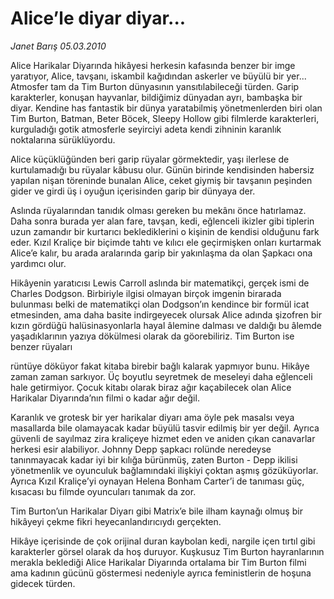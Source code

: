 # Alice’le diyar diyar...

*Janet Barış 05.03.2010*

<div class="yazi"><p>Alice Harikalar Diyarında hikâyesi herkesin kafasında benzer bir imge yaratıyor, Alice, tavşanı, iskambil kağıdından askerler ve büyülü bir yer... Atmosfer tam da Tim Burton dünyasının yansıtılabileceği türden. Garip karakterler, konuşan hayvanlar, bildiğimiz dünyadan ayrı, bambaşka bir diyar. Kendine has fantastik bir dünya yaratabilmiş yönetmenlerden biri olan Tim Burton, Batman, Beter Böcek, Sleepy Hollow gibi filmlerde karakterleri, kurguladığı gotik atmosferle seyirciyi adeta kendi zihninin karanlık noktalarına sürüklüyordu.</p>
<p>Alice küçüklüğünden beri garip rüyalar görmektedir, yaşı ilerlese de kurtulamadığı bu rüyalar kâbusu olur. Günün birinde kendisinden habersiz yapılan nişan töreninde bunalan Alice, ceket giymiş bir tavşanın peşinden gider ve girdi üş i oyuğun içerisinden garip bir dünyaya der.</p>
<p>Aslında rüyalarından tanıdık olması gereken bu mekânı önce hatırlamaz. Daha sonra burada yer alan fare, tavşan, kedi, eğlenceli ikizler gibi tiplerin uzun zamandır bir kurtarıcı beklediklerini o kişinin de kendisi olduğunu fark eder. Kızıl Kraliçe bir biçimde tahtı ve kılıcı ele geçirmişken onları kurtarmak Alice’e kalır, bu arada aralarında garip bir yakınlaşma da olan Şapkacı ona yardımcı olur.</p>
<p>Hikâyenin yaratıcısı Lewis Carroll aslında bir matematikçi, gerçek ismi de Charles Dodgson. Birbiriyle ilgisi olmayan birçok imgenin birarada bulunması belki de matematikçi olan Dodgson’ın kendince bir formül icat etmesinden, ama daha basite indirgeyecek olursak Alice adında şizofren bir kızın gördüğü halüsinasyonlarla hayal âlemine dalması ve daldığı bu âlemde yaşadıklarının yazıya dökülmesi olarak da göorebiliriz. Tim Burton ise benzer rüyaları</p>
<p>rüntüye döküyor fakat kitaba birebir bağlı kalarak yapmıyor bunu. Hikâye zaman zaman sarkıyor. Üç boyutlu seyretmek de meseleyi daha eğlenceli hale getirmiyor. Çocuk kitabı olarak biraz ağır kaçabilecek olan Alice Harikalar Diyarında’nın filmi o kadar ağır değil.</p>
<p>Karanlık ve grotesk bir yer harikalar diyarı ama öyle pek masalsı veya masallarda bile olamayacak kadar büyülü tasvir edilmiş bir yer değil. Ayrıca güvenli de sayılmaz zira kraliçeye hizmet eden ve aniden çıkan canavarlar herkesi esir alabiliyor. Johnny Depp şapkacı rolünde neredeyse tanınmayacak kadar iyi bir kılığa bürünmüş, zaten Burton - Depp ikilisi yönetmenlik ve oyunculuk bağlamındaki ilişkiyi çoktan aşmış gözüküyorlar. Ayrıca Kızıl Kraliçe’yi oynayan Helena Bonham Carter’i de tanıması güç, kısacası bu filmde oyuncuları tanımak da zor.</p>
<p>Tim Burton’un Harikalar Diyarı gibi Matrix’e bile ilham kaynağı olmuş bir hikâyeyi çekme fikri heyecanlandırıcıydı gerçekten.</p>
<p>Hikâye içerisinde de çok orijinal duran kaybolan kedi, nargile içen tırtıl gibi karakterler görsel olarak da hoş duruyor. Kuşkusuz Tim Burton hayranlarının merakla beklediği Alice Harikalar Diyarında ortalama bir Tim Burton filmi ama kadının gücünü göstermesi nedeniyle ayrıca feministlerin de hoşuna gidecek türden.<br/></p>
</div>
